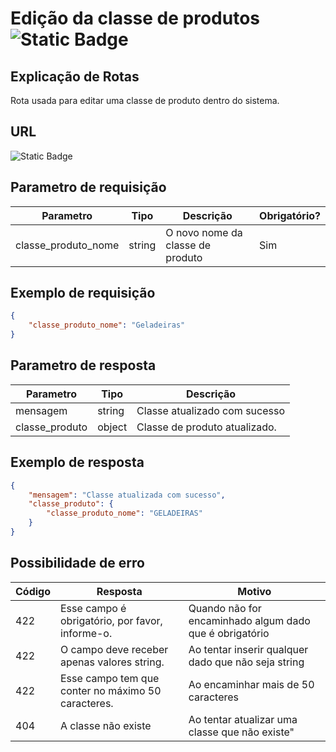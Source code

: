# Edição da classe de produtos ![Static Badge](https://img.shields.io/badge/Rota_autenticada-49CC90)

## Explicação de Rotas

Rota usada para editar uma classe de produto dentro do sistema.

## URL

![Static Badge](https://img.shields.io/badge/PUT-%2Fapi%2Fv1%2Fclasse__produto%2Fedicao%2F{id}-%23FCA130)

## Parametro de requisição

| Parametro           | Tipo   | Descrição                               | Obrigatório? |
|---------------------|--------|-----------------------------------------|--------------|
| classe_produto_nome | string | O novo nome da classe de produto        | Sim          |

## Exemplo de requisição

```json
{
    "classe_produto_nome": "Geladeiras"
}
```

## Parametro de resposta

| Parametro      | Tipo   | Descrição                     |
|----------------|--------|-------------------------------|
| mensagem       | string | Classe atualizado com sucesso |
| classe_produto | object | Classe de produto atualizado. |

## Exemplo de resposta

```json
{
    "mensagem": "Classe atualizada com sucesso",
    "classe_produto": {
        "classe_produto_nome": "GELADEIRAS"
    }
}
```

## Possibilidade de erro

| Código | Resposta                                           | Motivo                                                  |
|--------|----------------------------------------------------|---------------------------------------------------------|
| 422    | Esse campo é obrigatório, por favor, informe-o.    | Quando não for encaminhado algum dado que é obrigatório |
| 422    | O campo deve receber apenas valores string.        | Ao tentar inserir qualquer dado que não seja string     |
| 422    | Esse campo tem que conter no máximo 50 caracteres. | Ao encaminhar mais de 50 caracteres                     |
| 404    | A classe não existe                                | Ao tentar atualizar uma classe que não existe"          |
